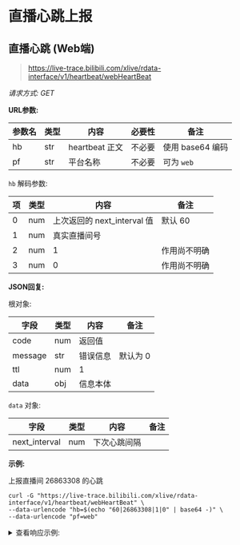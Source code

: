 # 直播心跳上报

## 直播心跳 (Web端)

> https://live-trace.bilibili.com/xlive/rdata-interface/v1/heartbeat/webHeartBeat

*请求方式: GET*

**URL参数:**

| 参数名 | 类型 | 内容      | 必要性      | 备注              |
| ------ | ---- | --------- | ----------- | ----------------- |
| hb | str | heartbeat 正文 | 不必要 | 使用 base64 编码 |
| pf | str | 平台名称 | 不必要 | 可为 `web` |

`hb` 解码参数:

| 项 | 类型 | 内容 | 备注 |
| -- | ---- | ---- | ---- |
| 0 | num | 上次返回的 next_interval 值 | 默认 60 |
| 1 | num | 真实直播间号 |      |
| 2 | num | 1    | 作用尚不明确 |
| 3 | num | 0    | 作用尚不明确 |

**JSON回复:**

根对象:

| 字段 | 类型 | 内容 | 备注 |
| ---- | ---- | ---- | ---- |
| code | num | 返回值 |      |
| message | str | 错误信息 | 默认为 0 |
| ttl | num | 1    |      |
| data | obj | 信息本体 |      |

`data` 对象:

| 字段 | 类型 | 内容 | 备注 |
| ---- | ---- | ---- | ---- |
| next_interval | num | 下次心跳间隔 |      |

**示例:**

上报直播间 26863308 的心跳

```shell
curl -G "https://live-trace.bilibili.com/xlive/rdata-interface/v1/heartbeat/webHeartBeat" \
--data-urlencode "hb=$(echo "60|26863308|1|0" | base64 -)" \
--data-urlencode "pf=web"
```

<details>
<summary>查看响应示例:</summary>

```json
{
  "code": 0,
  "message": "0",
  "ttl": 1,
  "data": {
    "next_interval": 60
  }
}
```

</details>
